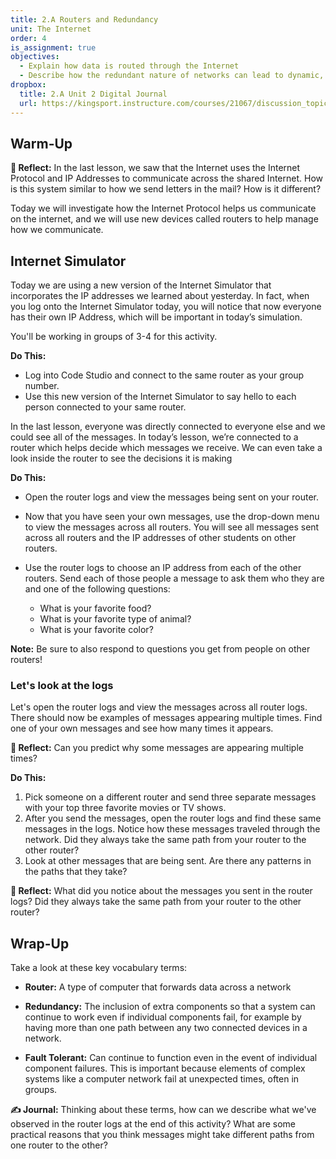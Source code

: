 ```yaml
---
title: 2.A Routers and Redundancy
unit: The Internet
order: 4
is_assignment: true
objectives:
  - Explain how data is routed through the Internet
  - Describe how the redundant nature of networks can lead to dynamic, fault tolerant routes
dropbox:
  title: 2.A Unit 2 Digital Journal
  url: https://kingsport.instructure.com/courses/21067/discussion_topics/34829
---
```


## Warm-Up

**🤔 Reflect:** In the last lesson, we saw that the Internet uses the Internet Protocol and IP Addresses to communicate across the shared Internet. How is this system similar to how we send letters in the mail? How is it different?

Today we will investigate how the Internet Protocol helps us communicate on the internet, and we will use new devices called routers to help manage how we communicate.

## Internet Simulator

Today we are using a new version of the Internet Simulator that incorporates the IP addresses we learned about yesterday. In fact, when you log onto the Internet Simulator today, you will notice that now everyone has their own IP Address, which will be important in today’s simulation.

You'll be working in groups of 3-4 for this activity.

**Do This:**

- Log into Code Studio and connect to the same router as your group number.
- Use this new version of the Internet Simulator to say hello to each person connected to your same router.

In the last lesson, everyone was directly connected to everyone else and we could see all of the messages. In today’s lesson, we’re connected to a router which helps decide which messages we receive. We can even take a look inside the router to see the decisions it is making

**Do This:**

- Open the router logs and view the messages being sent on your router.

- Now that you have seen your own messages, use the drop-down menu to view the messages across all routers. You will see all messages sent across all routers and the IP addresses of other students on other routers.

- Use the router logs to choose an IP address from each of the other routers. Send each of those people a message to ask them who they are and one of the following questions:

  - What is your favorite food?
  - What is your favorite type of animal?
  - What is your favorite color?

**Note:** Be sure to also respond to questions you get from people on other routers!

### Let's look at the logs

Let's open the router logs and view the messages across all router logs. There should now be examples of messages appearing multiple times. Find one of your own messages and see how many times it appears.

**🤔 Reflect:** Can you predict why some messages are appearing multiple times?

**Do This:**

1. Pick someone on a different router and send three separate messages with your top three favorite movies or TV shows.
2. After you send the messages, open the router logs and find these same messages in the logs. Notice how these messages traveled through the network. Did they always take the same path from your router to the other router?
3. Look at other messages that are being sent. Are there any patterns in the paths that they take?

**🤔 Reflect:** What did you notice about the messages you sent in the router logs? Did they always take the same path from your router to the other router?

## Wrap-Up

Take a look at these key vocabulary terms:

- **Router:** A type of computer that forwards data across a network

- **Redundancy:** The inclusion of extra components so that a system can continue to work even if individual components fail, for example by  having more than one path between any two connected devices in a network.

- **Fault Tolerant:** Can continue to function even in the event of individual component failures. This is important because elements of complex systems like a computer network fail at unexpected times, often in groups.

**✍️ Journal:** Thinking about these terms, how can we describe what we've observed in the router logs at the end of this activity? What are some practical reasons that you think messages might take different paths from one router to the other?
